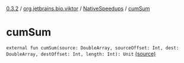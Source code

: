 [0.3.2](../../index.md) / [org.jetbrains.bio.viktor](../index.md) / [NativeSpeedups](index.md) / [cumSum](.)

# cumSum

`external fun cumSum(source: DoubleArray, sourceOffset: Int, dest: DoubleArray, destOffset: Int, length: Int): Unit` [(source)](https://github.com/JetBrains-Research/viktor/blob/0.3.2/src/main/kotlin/org/jetbrains/bio/viktor/NativeSpeedups.kt#L80)